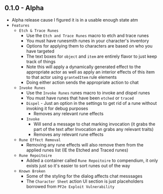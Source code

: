 ## 0.1.0 - Alpha

- Alpha release cause I figured it is in a usable enough state atm
- `Features`
  - `Etch & Trace Runes`
    - Use the `Etch and Trace Runes` macro to etch and trace runes
    - You must have runesmith runes in your character's inventory
    - Options for applying them to characters are based on who you have targeted
    - The text boxes for `object` and `item` are entirely flavor to just keep track of things
    - Note this will apply a dynamically generated effect to the appropriate actor as well as apply an interior effects of this item to that actor using `grantedItem` rule elements
    - Doing either action sends the appropriate action to chat
  - `Invoke Runes`
    - Use the `Invoke Runes` runes macro to invoke and dispel runes
    - You must have runes that have been `etched` or `traced`
    - `Dispel` - Just an option in the settings to get rid of a rune without invoking it for debug purposes
      - Removes any relevant rune effects
    - `Invoke`
      - Will send a message to chat marking invocation (it grabs the part of the text after Invocation an grabs any relevant traits)
      - Removes any relevant rune effects
  - `Rune Effect Removal`
    - Removing any rune effects will also remove them from the applied runes list (IE the Etched and Traced runes)
  - `Rune Repoitoire`
    - Added a container called `Rune Repoitoire` to compendium, it only exists just so it's easier to sort runes out of the way
  - `Known Broken`
    - Some of the styling for the dialog affects chat messsages
    - The `Character Sheet` action UI section is just placeholders borrowed from `PF2e Exploit Vulnerability`
